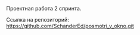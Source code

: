 Проектная работа 2 спринта.

Ссылка на репозиторий: https://github.com/SchanderEd/posmotri_v_okno.git